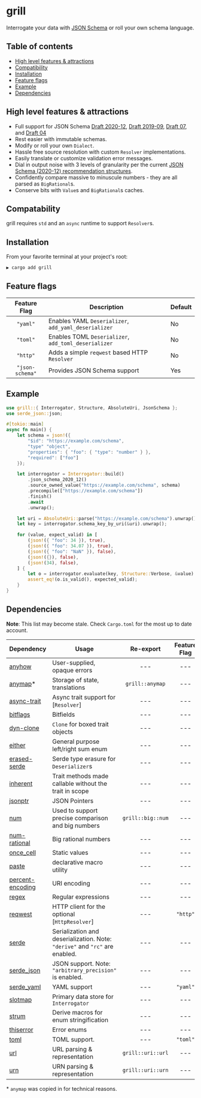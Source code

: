 # grill

Interrogate your data with [JSON Schema](https://json-schema.org/) or roll your
own schema language.

## Table of contents

-   [High level features & attractions](#high-level-features--attractions)
-   [Compatibility](#compatibility)
-   [Installation](#installation)
-   [Feature flags](#feature-flags)
-   [Example](#example)
-   [Dependencies](#dependencies)

## High level features & attractions

-   Full support for JSON Schema
    [Draft 2020-12](https://json-schema.org/specification-links#2020-12),
    [Draft 2019-09](<https://json-schema.org/specification-links#draft-2019-09-(formerly-known-as-draft-8)>),
    [Draft 07](https://json-schema.org/specification-links#draft-7), and
    [Draft 04](https://json-schema.org/specification-links#draft-4)
-   Rest easier with immutable schemas.
-   Modify or roll your own `Dialect`.
-   Hassle free source resolution with custom `Resolver` implementations.
-   Easily translate or customize validation error messages.
-   Dial in output noise with 3 levels of granularity per the current [JSON
    Schema (2020-12) recommendation
    structures](https://json-schema.org/draft/2020-12/json-schema-core#name-output-formats).
-   Confidently compare massive to minuscule numbers - they are all parsed as
    `BigRational`s.
-   Conserve bits with `Value`s and `BigRational`s caches.

## Compatability

grill requires `std` and an `async` runtime to support `Resolver`s.

## Installation

From your favorite terminal at your project's root:

```bash
▶ cargo add grill
```

## Feature flags

|  Feature Flag   | Description                                          | Default |
| :-------------: | ---------------------------------------------------- | ------- |
|    `"yaml"`     | Enables YAML `Deserializer`, `add_yaml_deserializer` | No      |
|    `"toml"`     | Enables TOML `Deserializer`, `add_toml_deserializer` | No      |
|    `"http"`     | Adds a simple `reqwest` based HTTP `Resolver`        | No      |
| `"json-schema"` | Provides JSON Schema support                         | Yes     |

## Example

```rust
use grill::{ Interrogator, Structure, AbsoluteUri, JsonSchema };
use serde_json::json;

#[tokio::main]
async fn main() {
	let schema = json!({
		"$id": "https://example.com/schema",
		"type" "object",
		"properties": { "foo": { "type": "number" } },
		"required": ["foo"]
	});

	let interrogator = Interrogator::build()
		.json_schema_2020_12()
		.source_owned_value("https://example.com/schema", schema)
		.precompile(["https://example.com/schema"])
		.finish()
		.await
		.unwrap();

	let uri = AbsoluteUri::parse("https://example.com/schema").unwrap();
	let key = interrogator.schema_key_by_uri(&uri).unwrap();

	for (value, expect_valid) in [
		(json!({ "foo": 34 }), true),
		(json!({ "foo": 34.07 }), true),
		(json!({ "foo": "NaN" }), false),
		(json!({}), false),
		(json!(34), false),
	] {
		let o = interrogator.evaluate(key, Structure::Verbose, &value).unwrap();
		assert_eq!(o.is_valid(), expected_valid);
	}
}

```

## Dependencies

**Note**: This list may become stale. Check `Cargo.toml` for the most up to date
account.

| Dependency                                           | Usage                                                                       |     Re-export     | Feature Flag |
| :--------------------------------------------------- | --------------------------------------------------------------------------- | :---------------: | :----------: |
| [anyhow](https://docs.rs/anyhow)                     | User-supplied, opaque errors                                                |        ---        |     ---      |
| [anymap](https://docs.rs/anymap)\*                   | Storage of state, translations                                              |  `grill::anymap`  |     ---      |
| [async-trait](https://docs.rs/async-trait)           | Async trait support for [`Resolver`]                                        |        ---        |     ---      |
| [bitflags](https://docs.rs/bitflags)                 | Bitfields                                                                   |        ---        |     ---      |
| [dyn-clone](https://docs.rs/dyn-clone)               | `Clone` for boxed trait objects                                             |        ---        |     ---      |
| [either](https://docs.rs/either)                     | General purpose left/right sum enum                                         |        ---        |     ---      |
| [erased-serde](https://docs.rs/erased-serde)         | Serde type erasure for `Deserializer`s                                      |        ---        |     ---      |
| [inherent](https://docs.rs/inherent)                 | Trait methods made callable without the trait in scope                      |        ---        |     ---      |
| [jsonptr](https://docs.rs/jsonptr)                   | JSON Pointers                                                               |        ---        |     ---      |
| [num](https://docs.rs/num)                           | Used to support precise comparison and big numbers                          | `grill::big::num` |     ---      |
| [num-rational](https://docs.rs/num)                  | Big rational numbers                                                        |        ---        |     ---      |
| [once_cell](https://docs.rs/once_cell)               | Static values                                                               |        ---        |     ---      |
| [paste](https://docs.rs/paste)                       | declarative macro utility                                                   |        ---        |     ---      |
| [percent-encoding](https://docs.rs/percent-encoding) | URI encoding                                                                |        ---        |     ---      |
| [regex](https://docs.rs/regex)                       | Regular expressions                                                         |        ---        |     ---      |
| [reqwest](https://docs.rs/reqwest)                   | HTTP client for the optional [`HttpResolver`]                               |        ---        |   `"http"`   |
| [serde](https://docs.rs/serde)                       | Serialization and deserialization. Note: `"derive"` and `"rc"` are enabled. |        ---        |     ---      |
| [serde_json](https://docs.rs/serde_json)             | JSON support. Note: `"arbitrary_precision"` is enabled.                     |        ---        |     ---      |
| [serde_yaml](https://docs.rs/serde_yaml)             | YAML support                                                                |        ---        |   `"yaml"`   |
| [slotmap](https://docs.rs/slotmap)                   | Primary data store for `Interrogator`                                       |        ---        |     ---      |
| [strum](https://docs.rs/strum)                       | Derive macros for enum stringification                                      |        ---        |     ---      |
| [thiserror](https://docs.rs/thiserror)               | Error enums                                                                 |        ---        |     ---      |
| [toml](https://docs.rs/toml)                         | TOML support.                                                               |        ---        |   `"toml"`   |
| [url](https://docs.rs/url)                           | URL parsing & representation                                                | `grill::uri::url` |     ---      |
| [urn](https://docs.rs/urn)                           | URN parsing & representation                                                | `grill::uri::urn` |     ---      |

\* `anymap` was copied in for technical reasons.
